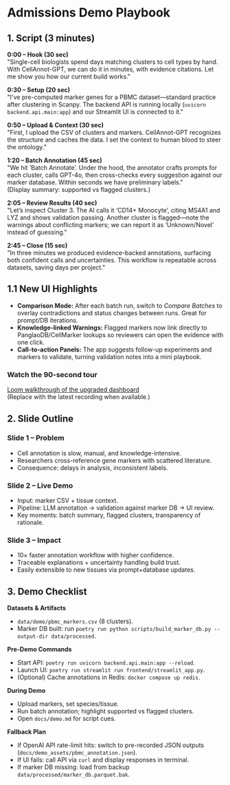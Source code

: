 # Admissions Demo Playbook

## 1. Script (3 minutes)

**0:00 – Hook (30 sec)**  
"Single-cell biologists spend days matching clusters to cell types by hand. With CellAnnot-GPT, we can do it in minutes, with evidence citations. Let me show you how our current build works."

**0:30 – Setup (20 sec)**  
"I've pre-computed marker genes for a PBMC dataset—standard practice after clustering in Scanpy. The backend API is running locally (`uvicorn backend.api.main:app`) and our Streamlit UI is connected to it."

**0:50 – Upload & Context (30 sec)**  
"First, I upload the CSV of clusters and markers. CellAnnot-GPT recognizes the structure and caches the data. I set the context to human blood to steer the ontology."

**1:20 – Batch Annotation (45 sec)**  
"We hit ‘Batch Annotate’. Under the hood, the annotator crafts prompts for each cluster, calls GPT-4o, then cross-checks every suggestion against our marker database. Within seconds we have preliminary labels."  
(Display summary: supported vs flagged clusters.)

**2:05 – Review Results (40 sec)**  
"Let’s inspect Cluster 3. The AI calls it ‘CD14+ Monocyte’, citing MS4A1 and LYZ and shows validation passing. Another cluster is flagged—note the warnings about conflicting markers; we can report it as ‘Unknown/Novel’ instead of guessing."

**2:45 – Close (15 sec)**  
"In three minutes we produced evidence-backed annotations, surfacing both confident calls and uncertainties. This workflow is repeatable across datasets, saving days per project."

## 1.1 New UI Highlights
- **Comparison Mode:** After each batch run, switch to *Compare Batches* to overlay contradictions and status changes between runs. Great for prompt/DB iterations.
- **Knowledge-linked Warnings:** Flagged markers now link directly to PanglaoDB/CellMarker lookups so reviewers can open the evidence with one click.
- **Call-to-action Panels:** The app suggests follow-up experiments and markers to validate, turning validation notes into a mini playbook.

### Watch the 90-second tour
[Loom walkthrough of the upgraded dashboard](https://www.loom.com/share/your-cellannot-demo)  
(Replace with the latest recording when available.)

## 2. Slide Outline

### Slide 1 – Problem
- Cell annotation is slow, manual, and knowledge-intensive.
- Researchers cross-reference gene markers with scattered literature.
- Consequence: delays in analysis, inconsistent labels.

### Slide 2 – Live Demo
- Input: marker CSV + tissue context.
- Pipeline: LLM annotation → validation against marker DB → UI review.
- Key moments: batch summary, flagged clusters, transparency of rationale.

### Slide 3 – Impact
- 10× faster annotation workflow with higher confidence.
- Traceable explanations + uncertainty handling build trust.
- Easily extensible to new tissues via prompt+database updates.

## 3. Demo Checklist

**Datasets & Artifacts**
- `data/demo/pbmc_markers.csv` (8 clusters).  
- Marker DB built: run `poetry run python scripts/build_marker_db.py --output-dir data/processed`.

**Pre-Demo Commands**
- Start API: `poetry run uvicorn backend.api.main:app --reload`.  
- Launch UI: `poetry run streamlit run frontend/streamlit_app.py`.  
- (Optional) Cache annotations in Redis: `docker compose up redis`.

**During Demo**
- Upload markers, set species/tissue.
- Run batch annotation; highlight supported vs flagged clusters.
- Open `docs/demo.md` for script cues.

**Fallback Plan**
- If OpenAI API rate-limit hits: switch to pre-recorded JSON outputs (`docs/demo_assets/pbmc_annotation.json`).  
- If UI fails: call API via `curl` and display responses in terminal.  
- If marker DB missing: load from backup `data/processed/marker_db.parquet.bak`.

